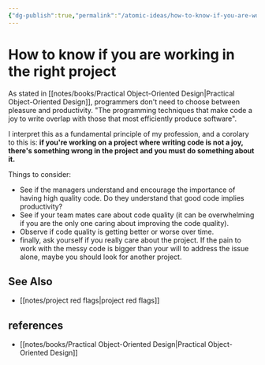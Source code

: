 ```yaml
---
{"dg-publish":true,"permalink":"/atomic-ideas/how-to-know-if-you-are-working-in-the-right-project/","dgHomeLink":true,"dgPassFrontmatter":false}
---
```


# How to know if you are working in the right project

As stated in [[notes/books/Practical Object-Oriented Design|Practical Object-Oriented Design]], programmers don't need to choose between pleasure and productivity. "The programming techniques that make code a joy to write overlap with those that most efficiently produce software".

I interpret this as a fundamental principle of my profession, and a corolary to this is: **if you're working on a project where writing code is not a joy, there's something wrong in the project and you must do something about it.**

Things to consider:

- See if the managers understand and encourage the importance of having high quality code. Do they understand that good code implies productivity?
- See if your team mates care about code quality (it can be overwhelming if you are the only one caring about improving the code quality).
- Observe if code quality is getting better or worse over time.
- finally, ask yourself if you really care about the project. If the pain to work with the messy code is bigger than your will to address the issue alone, maybe you should look for another project.

## See Also

- [[notes/project red flags|project red flags]]



## references

- [[notes/books/Practical Object-Oriented Design|Practical Object-Oriented Design]]
